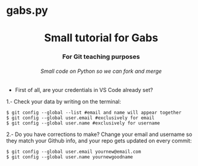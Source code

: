# gabs.py
<h1 align="center">Small tutorial for Gabs</h1>
<h3 align="center">For Git teaching purposes</h3>
<h6 align="center">Small code on Python so we can fork and merge</h6>

- First of all, are your credentials in VS Code already set? 

1.- Check your data by writing on the terminal:
```
$ git config --global --list #email and name will appear together
$ git config --global user.email #exclusively for email
$ git config --global user.name #exclusively for username
```
2.- Do you have corrections to make? Change your email and username so they match your Github info, and your repo gets updated on every commit:
```
$ git config --global user.email yournew@email.com
$ git config --global user.name yournewgoodname
```
